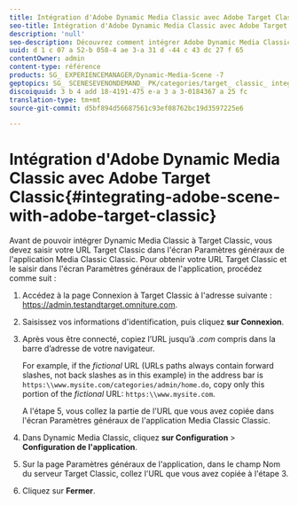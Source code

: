 ```yaml
---
title: Intégration d'Adobe Dynamic Media Classic avec Adobe Target Classic
seo-title: Intégration d'Adobe Dynamic Media Classic avec Adobe Target Classic
description: 'null'
seo-description: Découvrez comment intégrer Adobe Dynamic Media Classic à Adobe Target Classic.
uuid: d 1 c 07 a 52-b 058-4 ae 3-a 31 d -44 c 43 dc 27 f 65
contentOwner: admin
content-type: référence
products: SG_ EXPERIENCEMANAGER/Dynamic-Media-Scene -7
geptopics: SG_ SCENESEVENONDEMAND_ PK/categories/target_ classic_ integration
discoiquuid: 3 b 4 add 18-4191-475 e-a 3 a 3-0184367 a 25 fc
translation-type: tm+mt
source-git-commit: d5bf894d56687561c93ef08762bc19d3597225e6

---
```



# Intégration d'Adobe Dynamic Media Classic avec Adobe Target Classic{#integrating-adobe-scene-with-adobe-target-classic}

Avant de pouvoir intégrer Dynamic Media Classic à Target Classic, vous devez saisir votre URL Target Classic dans l'écran Paramètres généraux de l'application Media Classic Classic. Pour obtenir votre URL Target Classic et le saisir dans l'écran Paramètres généraux de l'application, procédez comme suit :

1. Accédez à la page Connexion à Target Classic à l'adresse suivante : https://admin.testandtarget.omniture.com.
1. Saisissez vos informations d'identification, puis cliquez **sur Connexion**.
1. Après vous être connecté, copiez l’URL jusqu’à *.com* compris dans la barre d’adresse de votre navigateur.

   For example, if the *fictional* URL (URLs paths always contain forward slashes, not back slashes as in this example) in the address bar is `https:\\www.mysite.com/categories/admin/home.do`, copy only this portion of the *fictional* URL: `https:\\www.mysite.com`.

   A l'étape 5, vous collez la partie de l'URL que vous avez copiée dans l'écran Paramètres généraux de l'application Media Classic Classic.

1. Dans Dynamic Media Classic, cliquez **sur Configuration** &gt; **Configuration de l'application**.
1. Sur la page Paramètres généraux de l'application, dans le champ Nom du serveur Target Classic, collez l'URL que vous avez copiée à l'étape 3.
1. Cliquez sur **Fermer**.

